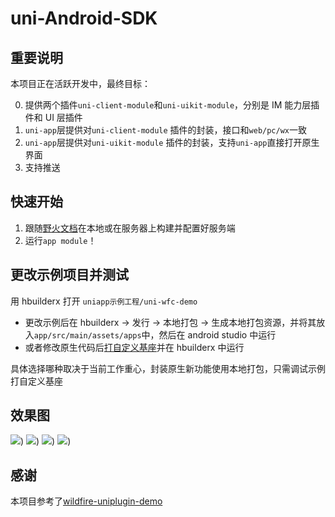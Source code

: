 # uni-Android-SDK

## 重要说明

本项目正在活跃开发中，最终目标：

0. 提供两个插件```uni-client-module```和```uni-uikit-module```，分别是 IM 能力层插件和 UI 层插件
1. ```uni-app```层提供对```uni-client-module``` 插件的封装，接口和```web/pc/wx```一致
2. ```uni-app```层提供对```uni-uikit-module``` 插件的封装，支持```uni-app```直接打开原生界面
3. 支持推送

## 快速开始

1. 跟随[野火文档](https://docs.wildfirechat.net/)在本地或在服务器上构建并配置好服务端
2. 运行```app module```！

## 更改示例项目并测试

用 hbuilderx 打开 `uniapp示例工程/uni-wfc-demo`

- 更改示例后在 hbuilderx -> 发行 -> 本地打包 -> 生成本地打包资源，并将其放入`app/src/main/assets/apps`中，然后在 android studio 中运行
- 或者修改原生代码后[打自定义基座](https://ask.dcloud.net.cn/article/35482)并在 hbuilderx 中运行

具体选择哪种取决于当前工作重心，封装原生新功能使用本地打包，只需调试示例打自定义基座

## 效果图
![](./images/home.png))
![](./images/conversation.png))
![](./images/contact.png))
![](./images/user.png))

## 感谢

本项目参考了[wildfire-uniplugin-demo](https://github.com/PentaTea/wildfire-uniplugin-demo)
